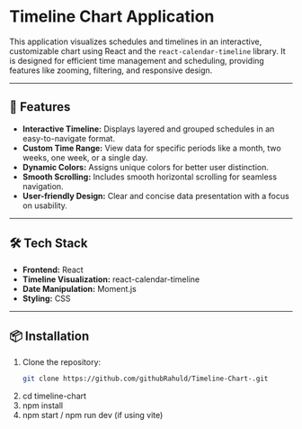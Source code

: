# Timeline Chart Application

This application visualizes schedules and timelines in an interactive, customizable chart using React and the `react-calendar-timeline` library. It is designed for efficient time management and scheduling, providing features like zooming, filtering, and responsive design.

---

## 🚀 Features

- **Interactive Timeline:** Displays layered and grouped schedules in an easy-to-navigate format.
- **Custom Time Range:** View data for specific periods like a month, two weeks, one week, or a single day.
- **Dynamic Colors:** Assigns unique colors for better user distinction.
- **Smooth Scrolling:** Includes smooth horizontal scrolling for seamless navigation.
- **User-friendly Design:** Clear and concise data presentation with a focus on usability.

---

## 🛠️ Tech Stack

- **Frontend:** React
- **Timeline Visualization:** react-calendar-timeline
- **Date Manipulation:** Moment.js
- **Styling:** CSS

---

## 📦 Installation

1. Clone the repository:
   ```bash
   git clone https://github.com/githubRahuld/Timeline-Chart-.git
   ```
2. cd timeline-chart
3. npm install
4. npm start / npm run dev (if using vite)
